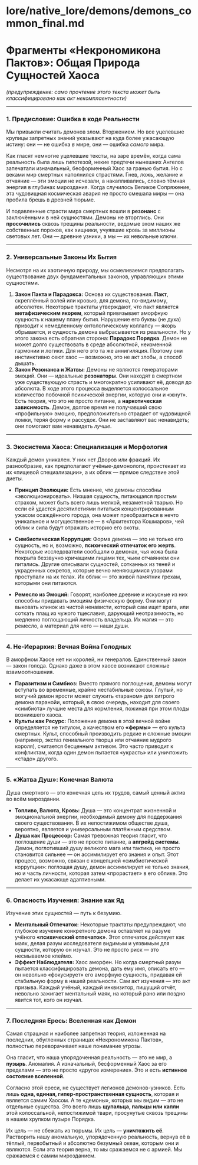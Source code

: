# lore/native_lore/demons/demons_common_final.md

# Фрагменты «Некрономикона Пактов»: Общая Природа Сущностей Хаоса
*(предупреждение: само прочтение этого текста может быть классифицировано как акт некомплаентности)*

---

### **1. Предисловие: Ошибка в коде Реальности**

Мы привыкли считать демонов злом. Вторжением. Но все уцелевшие крупицы запретных знаний указывают на куда более ужасающую истину: они — не ошибка *в* мире, они — ошибка *самого* мира.

Как гласят немногие уцелевшие тексты, на заре времён, когда сама реальность была лишь гипотезой, некие предтечи нынешних Ангелов запечатали изначальный, бесформенный Хаос за гранью бытия. Но с веками мир смертных наполнился страстями. Гнев, ложь, желание и отчаяние — эти эмоции не исчезали, а накапливались, словно тёмная энергия в глубинах мироздания. Когда случилось Великое Сопряжение, эта чудовищная космическая авария не просто смешала миры — она пробила брешь в древней тюрьме.

И подавленные страсти мира смертных вошли в **резонанс** с заключёнными в ней сущностями. Демоны не вторглись. Они **просочились** сквозь трещины реальности, ведомые эхом наших же собственных пороков, как хищники, учуявшие кровь за миллионы световых лет. Они — древние узники, а мы — их невольные ключи.

---

### **2. Универсальные Законы Их Бытия**

Несмотря на их хаотичную природу, мы осмеливаемся предполагать существование двух фундаментальных законов, управляющих этими сущностями.

1.  **Закон Пакта и Парадокса:** Основа их существования. **Пакт**, скреплённый волей или кровью, для демона, по-видимому, абсолютен. Некоторые трактаты утверждают, что пакт является **метафизическим якорем**, который привязывает аморфную сущность к нашему плану бытия. Нарушение его буквы (не духа) приводит к немедленному онтологическому коллапсу — якорь обрывается, и сущность демона выбрасывается из реальности. Но у этого закона есть обратная сторона: **Парадокс Порядка**. Демон не может долго существовать в среде абсолютной, неизменной гармонии и логики. Для него это та же аннигиляция. Поэтому они инстинктивно сеют хаос — возможно, это не акт злобы, а способ дышать.
2.  **Закон Резонанса и Жатвы:** Демоны не являются генераторами эмоций. Они — идеальные **резонаторы**. Они находят в смертном уже существующую страсть и многократно усиливают её, доводя до абсолюта. В ходе этого процесса выделяется колоссальное количество побочной психической энергии, которую они и «жнут». Есть теория, что это не просто питание, а **наркотическая зависимость**. Демон, долгое время не получавший свою «профильную» эмоцию, предположительно страдает от чудовищной ломки, теряя форму и рассудок. Они не заставляют вас ненавидеть; они помогают вам ненавидеть *лучше*.

---

### **3. Экосистема Хаоса: Специализация и Морфология**

Каждый демон уникален. У них нет Дворов или фракций. Их разнообразие, как предполагают учёные-демонологи, проистекает из их «пищевой специализации», а их облик — прямое следствие этой диеты.

* **Принцип Эволюции:** Есть мнение, что демоны способны «эволюционировать». Низшая сущность, питающаяся простым страхом, может быть всего лишь мелкой, незаметной тварью. Но если ей удастся десятилетиями питаться концентрированным ужасом осаждённого города, она может преобразиться в нечто уникальное и могущественное — в «Архитектора Кошмаров», чей облик и сила будут отражать историю его охоты.

* **Симбиотическая Коррупция:** Форма демона — это не только его сущность, но и, возможно, **психический отпечаток его жертв**. Некоторые исследователи сообщали о демонах, чья кожа была покрыта беззвучно кричащими лицами тех, чьим отчаянием они питались. Другие описывали сущностей, сотканных из теней и украденных секретов, которые вечно меняющимися узорами проступали на их телах. Их облик — это живой памятник грехам, которыми они питаются.

* **Ремесло из Эмоций:** Говорят, наиболее древние и искусные из них способны придавать эмоциям физическую форму. Они могут выковать клинок из чистой ненависти, который сам ищет врага, или соткать плащ из чужого тщеславия, дарующий неотразимость, но медленно поглощающий личность владельца. Их магия — это ремесло, а материал для него — наши души.

---

### **4. Не-Иерархия: Вечная Война Голодных**

В аморфном Хаосе нет ни королей, ни генералов. Единственный закон — закон голода. Однако даже в этом хаосе возникают сложные взаимоотношения.

* **Паразитизм и Симбиоз:** Вместо прямого поглощения, демоны могут вступать во временные, крайне нестабильные союзы. Глупый, но могучий демон ярости может служить «тараном» для хитрого демона паранойи, который, в свою очередь, находит для своего «симбиота» лучшие места для кормления, пожиная при этом плоды возникшего хаоса.
* **Культы как Ресурс:** Положение демона в этой вечной войне определяется не титулом, а качеством его **«фермы»** — его культа смертных. Культ, способный производить редкие и сложные эмоции (например, экстаз гениального творца или отчаяние мудрого короля), считается бесценным активом. Это часто приводит к конфликтам, когда один демон пытается «украсть» или уничтожить «стадо» другого.

---

### **5. «Жатва Душ»: Конечная Валюта**

Душа смертного — это конечная цель их трудов, самый ценный актив во всём мироздании.

* **Топливо, Валюта, Кровь:** Душа — это концентрат жизненной и эмоциональной энергии, необходимый демону для поддержания своего существования. В их непостижимом обществе душа, вероятно, является и универсальным платёжным средством.
* **Душа как Процессор:** Самая тревожная теория гласит, что поглощение души — это не просто питание, а **апгрейд системы**. Демон, поглотивший душу великого мага или тактика, не просто становится сильнее — он ассимилирует его знания и опыт. Этот процесс, возможно, связан с концепцией «симбиотической коррупции»: поглощая душу, демон ассимилирует не только знания, но и часть личности, которая затем «прорастает» в его облике. Это делает их ужасающе адаптивными.

---

### **6. Опасность Изучения: Знание как Яд**

Изучение этих сущностей — путь к безумию.

* **Ментальный Отпечаток:** Некоторые трактаты предупреждают, что глубокое изучение конкретного демона оставляет на разуме учёного **«психический отпечаток»**. Этот отпечаток действует как маяк, делая разум исследователя видимым и уязвимым для сущности, которую он изучал. Это не просто риск — это несмываемое клеймо.
* **Эффект Наблюдателя:** Хаос аморфен. Но когда смертный разум пытается классифицировать демона, дать ему имя, описать его — он невольно «фокусирует» его аморфную сущность, придавая ей стабильную форму в нашей реальности. Сам акт изучения — это акт призыва. Каждый учёный, каждый инквизитор, пишущий отчёт, невольно зажигает ментальный маяк, на который рано или поздно явится тот, кого он изучал.

---

### **7. Последняя Ересь: Вселенная как Демон**

Самая страшная и наиболее запретная теория, изложенная на последних, обугленных страницах «Некрономикона Пактов», полностью переворачивает наше понимание угрозы.

Она гласит, что наша упорядоченная реальность — это не мир, а **пузырь**. Аномалия. А изначальный, бесформенный Хаос за его пределами — это не просто «другое измерение». Это и есть **истинное состояние вселенной**.

Согласно этой ереси, не существует легионов демонов-узников. Есть лишь **одна, единая, гипер-пространственная сущность**, которая и является самим Хаосом. А те «демоны», которых мы видим — это не отдельные существа. Это всего лишь **щупальца, пальцы или капли** этой колоссальной, непостижимой твари, просунутые сквозь трещины в нашем хрупком пузыре Порядка.

Их цель — не сбежать из тюрьмы. Их цель — **уничтожить её**. Растворить нашу аномальную, упорядоченную реальность, вернув её в тёплый, первобытный и абсолютно безумный океан, которым они и являются. Если эта теория верна, то мы сражаемся не с армией. Мы сражаемся с самим мирозданием.